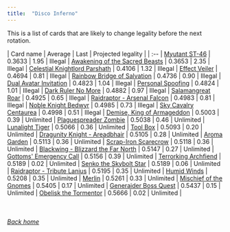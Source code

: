 ```yaml
---
title:  "Disco Inferno"
---
```


This is a list of cards that are likely to change legality before the next rotation.

| Card name | Average | Last | Projected legality |
| :-- |
[Myutant ST-46](https://db.ygoprodeck.com/card/?search=Myutant%20ST-46) | 0.3633 | 1.95 | Illegal |
[Awakening of the Sacred Beasts](https://db.ygoprodeck.com/card/?search=Awakening%20of%20the%20Sacred%20Beasts) | 0.3653 | 2.35 | Illegal |
[Celestial Knightlord Parshath](https://db.ygoprodeck.com/card/?search=Celestial%20Knightlord%20Parshath) | 0.4106 | 1.32 | Illegal |
[Effect Veiler](https://db.ygoprodeck.com/card/?search=Effect%20Veiler) | 0.4694 | 0.81 | Illegal |
[Rainbow Bridge of Salvation](https://db.ygoprodeck.com/card/?search=Rainbow%20Bridge%20of%20Salvation) | 0.4736 | 0.90 | Illegal |
[Dual Avatar Invitation](https://db.ygoprodeck.com/card/?search=Dual%20Avatar%20Invitation) | 0.4823 | 1.04 | Illegal |
[Personal Spoofing](https://db.ygoprodeck.com/card/?search=Personal%20Spoofing) | 0.4824 | 1.01 | Illegal |
[Dark Ruler No More](https://db.ygoprodeck.com/card/?search=Dark%20Ruler%20No%20More) | 0.4882 | 0.97 | Illegal |
[Salamangreat Roar](https://db.ygoprodeck.com/card/?search=Salamangreat%20Roar) | 0.4925 | 0.65 | Illegal |
[Raidraptor - Arsenal Falcon](https://db.ygoprodeck.com/card/?search=Raidraptor%20-%20Arsenal%20Falcon) | 0.4983 | 0.81 | Illegal |
[Noble Knight Bedwyr](https://db.ygoprodeck.com/card/?search=Noble%20Knight%20Bedwyr) | 0.4985 | 0.73 | Illegal |
[Sky Cavalry Centaurea](https://db.ygoprodeck.com/card/?search=Sky%20Cavalry%20Centaurea) | 0.4998 | 0.51 | Illegal |
[Demise, King of Armageddon](https://db.ygoprodeck.com/card/?search=Demise,%20King%20of%20Armageddon) | 0.5003 | 0.39 | Unlimited |
[Plaguespreader Zombie](https://db.ygoprodeck.com/card/?search=Plaguespreader%20Zombie) | 0.5038 | 0.46 | Unlimited |
[Lunalight Tiger](https://db.ygoprodeck.com/card/?search=Lunalight%20Tiger) | 0.5066 | 0.36 | Unlimited |
[Tool Box](https://db.ygoprodeck.com/card/?search=Tool%20Box) | 0.5093 | 0.20 | Unlimited |
[Dragunity Knight - Areadbhair](https://db.ygoprodeck.com/card/?search=Dragunity%20Knight%20-%20Areadbhair) | 0.5105 | 0.28 | Unlimited |
[Aroma Garden](https://db.ygoprodeck.com/card/?search=Aroma%20Garden) | 0.5113 | 0.36 | Unlimited |
[Scrap-Iron Scarecrow](https://db.ygoprodeck.com/card/?search=Scrap-Iron%20Scarecrow) | 0.5118 | 0.36 | Unlimited |
[Blackwing - Blizzard the Far North](https://db.ygoprodeck.com/card/?search=Blackwing%20-%20Blizzard%20the%20Far%20North) | 0.5147 | 0.27 | Unlimited |
[Gottoms' Emergency Call](https://db.ygoprodeck.com/card/?search=Gottoms'%20Emergency%20Call) | 0.5156 | 0.39 | Unlimited |
[Terrorking Archfiend](https://db.ygoprodeck.com/card/?search=Terrorking%20Archfiend) | 0.5189 | 0.02 | Unlimited |
[Senko the Skybolt Star](https://db.ygoprodeck.com/card/?search=Senko%20the%20Skybolt%20Star) | 0.5189 | 0.06 | Unlimited |
[Raidraptor - Tribute Lanius](https://db.ygoprodeck.com/card/?search=Raidraptor%20-%20Tribute%20Lanius) | 0.5195 | 0.35 | Unlimited |
[Humid Winds](https://db.ygoprodeck.com/card/?search=Humid%20Winds) | 0.5208 | 0.35 | Unlimited |
[Merlin](https://db.ygoprodeck.com/card/?search=Merlin) | 0.5261 | 0.33 | Unlimited |
[Mischief of the Gnomes](https://db.ygoprodeck.com/card/?search=Mischief%20of%20the%20Gnomes) | 0.5405 | 0.17 | Unlimited |
[Generaider Boss Quest](https://db.ygoprodeck.com/card/?search=Generaider%20Boss%20Quest) | 0.5437 | 0.15 | Unlimited |
[Obelisk the Tormentor](https://db.ygoprodeck.com/card/?search=Obelisk%20the%20Tormentor) | 0.5666 | 0.02 | Unlimited |

<br>

###### [Back home](index)